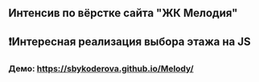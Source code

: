## Интенсив по вёрстке сайта "ЖК Мелодия"
## ❗Интересная реализация выбора этажа на JS
### Демо: https://sbykoderova.github.io/Melody/
